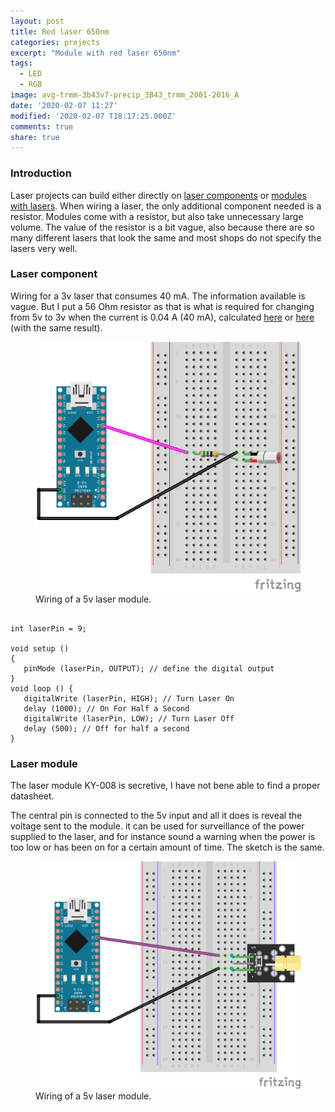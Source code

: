 ```yaml
---
layout: post
title: Red laser 650nm
categories: projects
excerpt: "Module with red laser 650nm"
tags:
  - LED
  - RGB
image: avg-trmm-3b43v7-precip_3B43_trmm_2001-2016_A
date: '2020-02-07 11:27'
modified: '2020-02-07 T18:17:25.000Z'
comments: true
share: true
---
```

<script src="https://karttur.github.io/common/assets/js/karttur/togglediv.js"></script>

### Introduction

Laser projects can build either directly on [laser components](../../components/component-laser650/) or [modules with lasers](../../modules/module-laser650/). When wiring a laser, the only additional component needed is a resistor. Modules come with a resístor, but also take unnecessary large volume. The value of the resistor is a bit vague, also because there are so many different lasers that look the same and most shops do not specify the lasers very well.

### Laser component

Wiring for a 3v laser that consumes 40 mA. The information available is vague. But I put a 56 Ohm resistor as that is what is required for changing from 5v to 3v when the current is 0.04 A (40 mA), calculated [here](http://www.hebeiltd.com.cn/?p=zz.led.resistor.calculator) or [here](http://www.gtsparkplugs.com/Dropping_Resistor_Calc.html) (with the same result).

<figure>
<img src="../../images/nano-laser-component-3v_bb.png">
<figcaption> Wiring of a 5v laser module. </figcaption>
</figure>

```

int laserPin = 9;

void setup ()
{
   pinMode (laserPin, OUTPUT); // define the digital output
}
void loop () {
   digitalWrite (laserPin, HIGH); // Turn Laser On
   delay (1000); // On For Half a Second
   digitalWrite (laserPin, LOW); // Turn Laser Off
   delay (500); // Off for half a second
}
```

### Laser module

The laser module KY-008 is secretive, I have not bene able to find a proper datasheet.

The central pin is connected to the 5v input and all it does is reveal the voltage sent to the module. it can be used for surveillance of the power supplied to the laser, and for instance sound a warning when the power is too low or has been on for a certain amount of time. The sketch is the same.

<figure>
<img src="../../images/nano-laser-module-5v_bb.png">
<figcaption> Wiring of a 5v laser module. </figcaption>
</figure>

